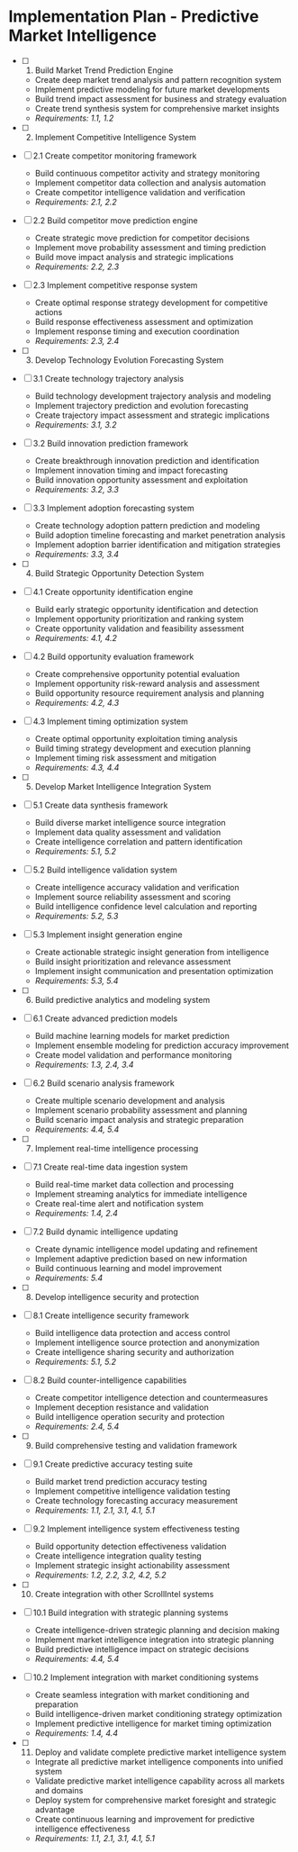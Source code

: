 # Implementation Plan - Predictive Market Intelligence

- [ ] 1. Build Market Trend Prediction Engine
  - Create deep market trend analysis and pattern recognition system
  - Implement predictive modeling for future market developments
  - Build trend impact assessment for business and strategy evaluation
  - Create trend synthesis system for comprehensive market insights
  - _Requirements: 1.1, 1.2_

- [ ] 2. Implement Competitive Intelligence System
- [ ] 2.1 Create competitor monitoring framework
  - Build continuous competitor activity and strategy monitoring
  - Implement competitor data collection and analysis automation
  - Create competitor intelligence validation and verification
  - _Requirements: 2.1, 2.2_

- [ ] 2.2 Build competitor move prediction engine
  - Create strategic move prediction for competitor decisions
  - Implement move probability assessment and timing prediction
  - Build move impact analysis and strategic implications
  - _Requirements: 2.2, 2.3_

- [ ] 2.3 Implement competitive response system
  - Create optimal response strategy development for competitive actions
  - Build response effectiveness assessment and optimization
  - Implement response timing and execution coordination
  - _Requirements: 2.3, 2.4_

- [ ] 3. Develop Technology Evolution Forecasting System
- [ ] 3.1 Create technology trajectory analysis
  - Build technology development trajectory analysis and modeling
  - Implement trajectory prediction and evolution forecasting
  - Create trajectory impact assessment and strategic implications
  - _Requirements: 3.1, 3.2_

- [ ] 3.2 Build innovation prediction framework
  - Create breakthrough innovation prediction and identification
  - Implement innovation timing and impact forecasting
  - Build innovation opportunity assessment and exploitation
  - _Requirements: 3.2, 3.3_

- [ ] 3.3 Implement adoption forecasting system
  - Create technology adoption pattern prediction and modeling
  - Build adoption timeline forecasting and market penetration analysis
  - Implement adoption barrier identification and mitigation strategies
  - _Requirements: 3.3, 3.4_

- [ ] 4. Build Strategic Opportunity Detection System
- [ ] 4.1 Create opportunity identification engine
  - Build early strategic opportunity identification and detection
  - Implement opportunity prioritization and ranking system
  - Create opportunity validation and feasibility assessment
  - _Requirements: 4.1, 4.2_

- [ ] 4.2 Build opportunity evaluation framework
  - Create comprehensive opportunity potential evaluation
  - Implement opportunity risk-reward analysis and assessment
  - Build opportunity resource requirement analysis and planning
  - _Requirements: 4.2, 4.3_

- [ ] 4.3 Implement timing optimization system
  - Create optimal opportunity exploitation timing analysis
  - Build timing strategy development and execution planning
  - Implement timing risk assessment and mitigation
  - _Requirements: 4.3, 4.4_

- [ ] 5. Develop Market Intelligence Integration System
- [ ] 5.1 Create data synthesis framework
  - Build diverse market intelligence source integration
  - Implement data quality assessment and validation
  - Create intelligence correlation and pattern identification
  - _Requirements: 5.1, 5.2_

- [ ] 5.2 Build intelligence validation system
  - Create intelligence accuracy validation and verification
  - Implement source reliability assessment and scoring
  - Build intelligence confidence level calculation and reporting
  - _Requirements: 5.2, 5.3_

- [ ] 5.3 Implement insight generation engine
  - Create actionable strategic insight generation from intelligence
  - Build insight prioritization and relevance assessment
  - Implement insight communication and presentation optimization
  - _Requirements: 5.3, 5.4_

- [ ] 6. Build predictive analytics and modeling system
- [ ] 6.1 Create advanced prediction models
  - Build machine learning models for market prediction
  - Implement ensemble modeling for prediction accuracy improvement
  - Create model validation and performance monitoring
  - _Requirements: 1.3, 2.4, 3.4_

- [ ] 6.2 Build scenario analysis framework
  - Create multiple scenario development and analysis
  - Implement scenario probability assessment and planning
  - Build scenario impact analysis and strategic preparation
  - _Requirements: 4.4, 5.4_

- [ ] 7. Implement real-time intelligence processing
- [ ] 7.1 Create real-time data ingestion system
  - Build real-time market data collection and processing
  - Implement streaming analytics for immediate intelligence
  - Create real-time alert and notification system
  - _Requirements: 1.4, 2.4_

- [ ] 7.2 Build dynamic intelligence updating
  - Create dynamic intelligence model updating and refinement
  - Implement adaptive prediction based on new information
  - Build continuous learning and model improvement
  - _Requirements: 5.4_

- [ ] 8. Develop intelligence security and protection
- [ ] 8.1 Create intelligence security framework
  - Build intelligence data protection and access control
  - Implement intelligence source protection and anonymization
  - Create intelligence sharing security and authorization
  - _Requirements: 5.1, 5.2_

- [ ] 8.2 Build counter-intelligence capabilities
  - Create competitor intelligence detection and countermeasures
  - Implement deception resistance and validation
  - Build intelligence operation security and protection
  - _Requirements: 2.4, 5.4_

- [ ] 9. Build comprehensive testing and validation framework
- [ ] 9.1 Create predictive accuracy testing suite
  - Build market trend prediction accuracy testing
  - Implement competitive intelligence validation testing
  - Create technology forecasting accuracy measurement
  - _Requirements: 1.1, 2.1, 3.1, 4.1, 5.1_

- [ ] 9.2 Implement intelligence system effectiveness testing
  - Build opportunity detection effectiveness validation
  - Create intelligence integration quality testing
  - Implement strategic insight actionability assessment
  - _Requirements: 1.2, 2.2, 3.2, 4.2, 5.2_

- [ ] 10. Create integration with other ScrollIntel systems
- [ ] 10.1 Build integration with strategic planning systems
  - Create intelligence-driven strategic planning and decision making
  - Implement market intelligence integration into strategic planning
  - Build predictive intelligence impact on strategic decisions
  - _Requirements: 4.4, 5.4_

- [ ] 10.2 Implement integration with market conditioning systems
  - Create seamless integration with market conditioning and preparation
  - Build intelligence-driven market conditioning strategy optimization
  - Implement predictive intelligence for market timing optimization
  - _Requirements: 1.4, 4.4_

- [ ] 11. Deploy and validate complete predictive market intelligence system
  - Integrate all predictive market intelligence components into unified system
  - Validate predictive market intelligence capability across all markets and domains
  - Deploy system for comprehensive market foresight and strategic advantage
  - Create continuous learning and improvement for predictive intelligence effectiveness
  - _Requirements: 1.1, 2.1, 3.1, 4.1, 5.1_
